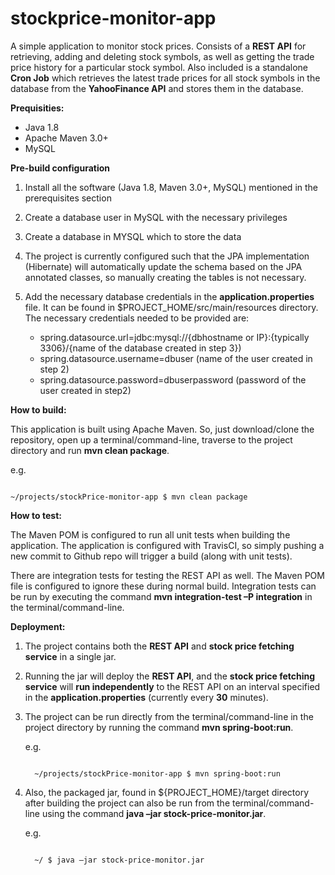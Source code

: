 # stockprice-monitor-app
A simple application to monitor stock prices. Consists of a **REST API** for retrieving, adding and deleting stock symbols, 
as well as getting the trade price history for a particular stock symbol. Also included is a standalone **Cron Job** which
retrieves the latest trade prices for all stock symbols in the database from the **YahooFinance API** and stores them in
the database.

**Prequisities:**
* Java 1.8
* Apache Maven 3.0+
* MySQL

**Pre-build configuration**

1.	Install all the software (Java 1.8, Maven 3.0+, MySQL) mentioned in the prerequisites section
2.	Create a  database user in MySQL with the necessary privileges
3.	Create a database in MYSQL which to store the data
4.	The project is currently configured such that the JPA implementation (Hibernate) will automatically update the schema based on the JPA annotated classes, so manually creating the tables is not necessary.
5.	Add the necessary database credentials in the **application.properties** file. It can be found in $PROJECT_HOME/src/main/resources directory. The necessary credentials needed to be provided are:

      * spring.datasource.url=jdbc:mysql://{dbhostname or IP}:{typically 3306}/{name of the database created in step 3})
      * spring.datasource.username=dbuser (name of the user created in step 2)
      *	spring.datasource.password=dbuserpassword (password of the user created in step2)


**How to build:**

This application is built using Apache Maven. So, just download/clone the repository, open up a terminal/command-line,
traverse to the project directory and run **mvn clean package**. 

e.g.

<code>
~/projects/stockPrice-monitor-app $ mvn clean package
</code>

**How to test:**

The Maven POM is configured to run all unit tests when building the application. The application is configured with TravisCI, so
simply pushing a new commit to Github repo will trigger a build (along with unit tests).

There are integration tests for testing the REST API as well. The Maven POM file is configured to ignore these during normal build.
Integration tests can be run by executing the command **mvn integration-test –P integration** in the terminal/command-line.

**Deployment:**

1.	The project contains both the **REST API** and **stock price fetching service** in a single jar. 
2.	Running the jar will deploy the **REST API**, and the **stock price fetching service** will **run independently**
    to the REST API on an interval specified in the **application.properties** (currently every **30** minutes).
3.	The project can be run directly from the terminal/command-line in the project directory by
    running the command **mvn spring-boot:run**.
    
    e.g.
    
    <code>
      ~/projects/stockPrice-monitor-app $ mvn spring-boot:run
    </code>
    
    
4.	Also, the packaged jar, found in ${PROJECT_HOME}/target directory after building the project
    can also be run from the terminal/command-line using the command **java –jar stock-price-monitor.jar**.
    
    e.g.
    
    <code>
      ~/ $ java –jar stock-price-monitor.jar
    </code>





